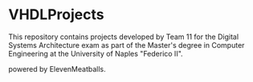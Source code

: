 # VHDLProjects
This repository contains projects developed by Team 11 for the Digital Systems Architecture exam as part of the Master's degree in Computer Engineering at the University of Naples "Federico II". 

powered by ElevenMeatballs.
